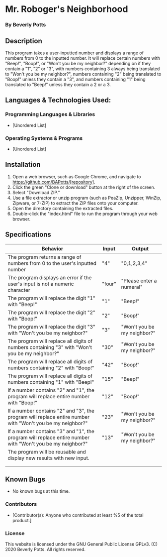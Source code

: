 # Mr. Roboger's Neighborhood
 
  ### By Beverly Potts
 
## Description
 
  This program takes a user-inputted number and displays a range of numbers from 0 to the inputted number. It will replace certain numbers with "Beep!", "Boop!", or "Won't you be my neighbor?" depending on if they contain a "1", "2" or "3", with numbers containing 3 always being translated to "Won't you be my neighbor?", numbers containing "2" being translated to "Boop!" unless they contain a "3", and numbers containing "1" being translated to "Beep!" unless they contain a 2 or a 3.
 
## Languages & Technologies Used:
 
  ### Programming Languages & Libraries
  * [Unordered List]
 
  ### Operating Systems & Programs
  * [Unordered List]
 
## Installation
 
  1. Open a web browser, such as Google Chrome, and navigate to https://github.com/BAPotts/[repository].
  3. Click the green "Clone or download" button at the right of the screen.
  4. Select "Download ZIP."
  5. Use a file extractor or unzip program (such as PeaZip, Unzipper, WinZip, Zipware, or 7-ZIP) to extract the ZIP files onto your computer.
  6. Open the directory containing the extracted files.
  7. Double-click the "index.html" file to run the program through your web browser.
 
## Specifications
 
|  Behavior | Input  | Output  |
|---|---|---|
|  The program returns a range of numbers from 0 to the user's inputted number |"4"   |"0,1,2,3,4"   |
| The program displays an error if the user's input is not a numeric character  | "four"  | "Please enter a numeral"  |
| The program will replace the digit "1" with "Beep!"  | "1"   | "Beep!"  |
| The program will replace the digit "2" with "Boop!"  | "2"  |"Boop!"   |
|The program will replace the digit "3" with "Won't you be my neighbor?"   |"3"   |"Won't you be my neighbor?"   |
| The program will replace all digits of numbers containing "3" with "Won't you be my neighbor?"  | "30"   |"Won't you be my neighbor?"   |
| The program will replace all digits of numbers containing "2" with "Boop!"  | "42"  | "Boop!"  |
| The program will replace all digits of numbers containing "1" with "Beep!" | "15"  |"Beep!"   |
| If a number contains "2" and "1", the program will replace entire number with "Boop!" | "12"  |"Boop!"   |
| If a number contains "2" and "3", the program will replace entire number with "Won't you be my neighbor?"  |"23"   |"Won't you be my neighbor?"   |
| If a number contains "3" and "1", the program will replace entire number with "Won't you be my neighbor?"  |"13"   |"Won't you be my neighbor?"   |
| The program will be reusable and display new results with new input.|   |   |
|   |   |   |
|   |   |   |
 
## Known Bugs
 
  * No known bugs at this time. 
### Contributors
 
  * [Contributor(s): Anyone who contributed at least %5 of the total product.]
 
### License
 
This website is licensed under the GNU General Public License GPLv3. (C) 2020 Beverly Potts. All rights reserved.
